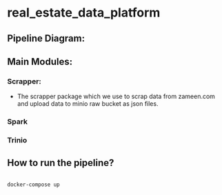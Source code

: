 # real_estate_data_platform

## Pipeline Diagram:


## Main Modules:

### Scrapper:

- The scrapper package which we use to scrap data from zameen.com and upload data to minio raw bucket as json files. 


### Spark

### Trinio

## How to run the pipeline?

```console

docker-compose up

```
